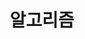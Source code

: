 ---
title: "알고리즘"
permalink: /categories/Algorithm/
layout: category
author_profile: true
taxonomy: Algorithm
---